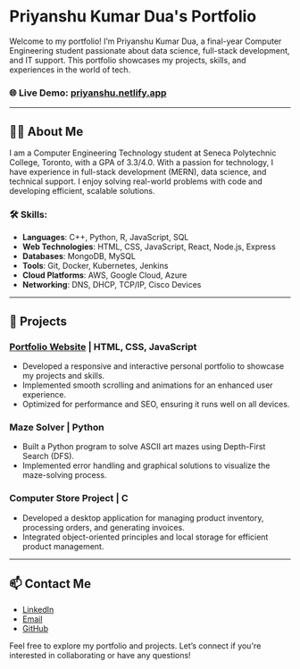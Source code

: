 # Priyanshu Kumar Dua's Portfolio

Welcome to my portfolio! I’m Priyanshu Kumar Dua, a final-year Computer Engineering student passionate about data science, full-stack development, and IT support. This portfolio showcases my projects, skills, and experiences in the world of tech.

### 🌐 Live Demo: [priyanshu.netlify.app](https://priyanshu.netlify.app)

---

## 👨‍💻 About Me
I am a Computer Engineering Technology student at Seneca Polytechnic College, Toronto, with a GPA of 3.3/4.0. With a passion for technology, I have experience in full-stack development (MERN), data science, and technical support. I enjoy solving real-world problems with code and developing efficient, scalable solutions.

### 🛠 Skills:
- **Languages**: C++, Python, R, JavaScript, SQL
- **Web Technologies**: HTML, CSS, JavaScript, React, Node.js, Express
- **Databases**: MongoDB, MySQL
- **Tools**: Git, Docker, Kubernetes, Jenkins
- **Cloud Platforms**: AWS, Google Cloud, Azure
- **Networking**: DNS, DHCP, TCP/IP, Cisco Devices

---

## 🚀 Projects

### [Portfolio Website](https://priyanshu.netlify.app) | HTML, CSS, JavaScript
- Developed a responsive and interactive personal portfolio to showcase my projects and skills.
- Implemented smooth scrolling and animations for an enhanced user experience.
- Optimized for performance and SEO, ensuring it runs well on all devices.

### Maze Solver | Python
- Built a Python program to solve ASCII art mazes using Depth-First Search (DFS).
- Implemented error handling and graphical solutions to visualize the maze-solving process.

### Computer Store Project | C
- Developed a desktop application for managing product inventory, processing orders, and generating invoices.
- Integrated object-oriented principles and local storage for efficient product management.

---

## 📫 Contact Me
- [LinkedIn](https://linkedin.com/in/priyanshu-dua)
- [Email](mailto:priyanshu2002dua@gmail.com)
- [GitHub](https://github.com/priyanshudua)

Feel free to explore my portfolio and projects. Let’s connect if you're interested in collaborating or have any questions!

